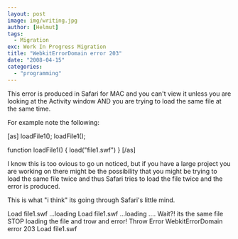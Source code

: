 ```yaml
---
layout: post
image: img/writing.jpg
author: [Helmut]
tags:
  - Migration
exc: Work In Progress Migration
title: "WebkitErrorDomain error 203"
date: "2008-04-15"
categories: 
  - "programming"
---
```


This error is produced in Safari for MAC and you can't view it unless you are looking at the Activity window AND you are trying to load the same file at the same time.

For example note the following:

\[as\] loadFile1(); loadFile1();

function loadFile1() { load("file1.swf") } \[/as\]

I know this is too ovious to go un noticed, but if you have a large project you are working on there might be the possibility that you might be trying to load the same file twice and thus Safari tries to load the file twice and the error is produced.

This is what "i think" its going through Safari's little mind.

Load file1.swf ...loading Load file1.swf ...loading .... Wait?! its the same file STOP loading the file and trow and error! Throw Error WebkitErrorDomain error 203 Load file1.swf
